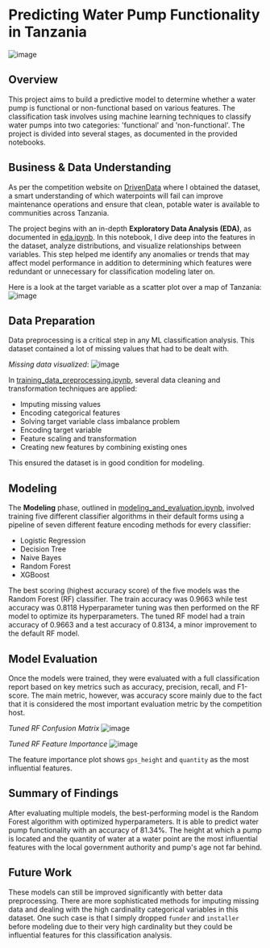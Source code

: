 # Predicting Water Pump Functionality in Tanzania

![image](https://github.com/user-attachments/assets/aadd8bca-9746-4dd1-ba98-336117986574)

## Overview

This project aims to build a predictive model to determine whether a water pump is functional or non-functional based on various features. The classification task involves using machine learning techniques to classify water pumps into two categories: 'functional' and 'non-functional'. The project is divided into several stages, as documented in the provided notebooks.

## Business & Data Understanding

As per the competition website on [DrivenData](https://www.drivendata.org/competitions/7/pump-it-up-data-mining-the-water-table/page/23/) where I obtained the dataset, a smart understanding of which waterpoints will fail can improve maintenance operations and ensure that clean, potable water is available to communities across Tanzania.

The project begins with an in-depth **Exploratory Data Analysis (EDA)**, as documented in [eda.ipynb](./eda.ipynb). In this notebook, I dive deep into the features in the dataset, analyze distributions, and visualize relationships between variables. This step helped me identify any anomalies or trends that may affect model performance in addition to determining which features were redundant or unnecessary for classification modeling later on.

Here is a look at the target variable as a scatter plot over a map of Tanzania:
![image](https://github.com/user-attachments/assets/3987db1b-dc70-47f8-8006-4e9e0afa43b9)

## Data Preparation

Data preprocessing is a critical step in any ML classification analysis. This dataset contained a lot of missing values that had to be dealt with. 

*Missing data visualized*:
![image](https://github.com/user-attachments/assets/455ffdf3-5e2d-4a52-a1f1-57418fb5ea10)

In [training_data_preprocessing.ipynb](../notebooks/training_data_preprocessing.ipynb), several data cleaning and transformation techniques are applied:
- Imputing missing values
- Encoding categorical features
- Solving target variable class imbalance problem
- Encoding target variable
- Feature scaling and transformation
- Creating new features by combining existing ones

This ensured the dataset is in good condition for modeling.

## Modeling

The **Modeling** phase, outlined in [modeling_and_evaluation.ipynb](./modeling_and_evaluation.ipynb), involved training five different classifier algorithms in their default forms using a pipeline of seven different feature encoding methods for every classifier:
- Logistic Regression
- Decision Tree
- Naive Bayes
- Random Forest
- XGBoost

The best scoring (highest accuracy score) of the five models was the Random Forest (RF) classifier. The train accuracy was 0.9663 while test accuracy was 0.8118 Hyperparameter tuning was then performed on the RF model to optimize its hyperparameters. The tuned RF model had a train accuracy of 0.9663 and a test accuracy of 0.8134, a minor improvement to the default RF model.

## Model Evaluation

Once the models were trained, they were evaluated with a full classification report based on key metrics such as accuracy, precision, recall, and F1-score. The main metric, however, was accuracy score mainly due to the fact that it is considered the most important evaluation metric by the competition host. 

*Tuned RF Confusion Matrix*
![image](https://github.com/user-attachments/assets/045fe61f-1171-4862-810c-d91fecdbba15)


*Tuned RF Feature Importance*
![image](https://github.com/user-attachments/assets/57f3088b-18c3-403b-be74-6521909f5640)

The feature importance plot shows `gps_height` and `quantity` as the most influential features.

## Summary of Findings

After evaluating multiple models, the best-performing model is the Random Forest algorithm with optimized hyperparameters. It is able to predict water pump functionality with an accuracy of 81.34%. The height at which a pump is located and the quantity of water at a water point are the most influential features with the local government authority and pump's age not far behind. 

## Future Work

These models can still be improved significantly with better data preprocessing. There are more sophisticated methods for imputing missing data and dealing with the high cardinality categorical variables in this dataset. One such case is that I simply dropped `funder` and `installer` before modeling due to their very high cardinality but they could be influential features for this classification analysis.
